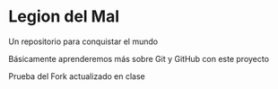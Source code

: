 # Legion del Mal
Un repositorio para conquistar el mundo

Básicamente aprenderemos más sobre Git y GitHub con este proyecto

Prueba del Fork actualizado en clase
